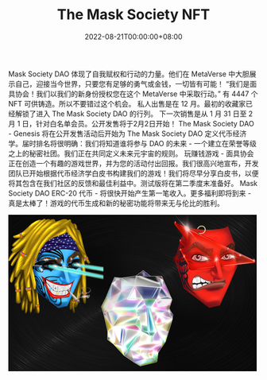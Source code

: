 ﻿---
title: "The Mask Society NFT"
description: "面具协会体现了自我赋权和行动的力量。 4447 个 NFT 的集合"
date: 2022-08-21T00:00:00+08:00
lastmod: 2022-08-21T00:00:00+08:00
draft: false
authors: ["boogArno"]
featuredImage: "the-mask-society-nft.png"
tags: ["Collectibles","The Mask Society NFT"]
categories: ["nfts"]
nfts: ["Collectibles"]
blockchain: "ETH"
website: "https://www.themasksociety.com"
twitter: "https://twitter.com/TheMaskSociety_"
discord: "https://discord.gg/BxwvXxFrJk"
telegram: ""
github: ""
youtube: ""
twitch: ""
facebook: ""
instagram: ""
reddit: ""
medium: ""
steam: ""
gitbook: ""
googleplay: ""
appstore: ""
status: "Live"
weight: 
lightgallery: true
toc: true
pinned: false
recommend: false
recommend1: false
---
Mask Society DAO 体现了自我赋权和行动的力量。他们在 MetaVerse 中大胆展示自己，迎接当今世界，只要您有足够的勇气或金钱，一切皆有可能！ “我们是面具协会！我们以我们的新身份授权您在这个 MetaVerse 中采取行动。”
有 4447 个 NFT 可供铸造。所以不要错过这个机会。
私人出售是在 12 月。最初的收藏家已经解锁了进入 The Mask Society DAO 的行列。
下一次销售是从 1 月 31 日至 2 月 1 日，针对白名单会员。公开发售将于2月2日开始！
The Mask Society DAO - Genesis 将在公开发售活动后开始为 The Mask Society DAO 定义代币经济学。届时排名将很明确：我们将知道谁将参与 DAO 的未来 - 一个建立在荣誉等级之上的秘密社团。我们正在共同定义未来元宇宙的规则。
玩赚钱游戏 - 面具协会正在创造一个有趣的游戏世界，并为您的活动付出回报。我们很高兴地宣布，开发团队已开始根据代币经济学白皮书构建我们的游戏！我们将尽早分享白皮书，以便将其包含在我们社区的反馈和最佳利益中。测试版将在第二季度末准备好。
Mask Society DAO ERC-20 代币 - 将很快开始产生第一笔收入。更多福利即将到来 - 真是太棒了！游戏的代币生成和新的秘密功能将带来无与伦比的胜利。

![themasksocietynft-dapp-collectibles-ethereum-image1-500x315_d95a2cc6a1e7b0f4e3c749a150eafb2a](themasksocietynft-dapp-collectibles-ethereum-image1-500x315_d95a2cc6a1e7b0f4e3c749a150eafb2a.png)